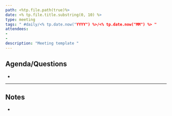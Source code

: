 ```yaml
---
path: <%tp.file.path(true)%>
date: <% tp.file.title.substring(0, 10) %>
type: meeting
tags: " #daily/<% tp.date.now("YYYY") %>/<% tp.date.now("MM") %> "
attendees:
- 
- 
description: "Meeting template "
---
```


## Agenda/Questions
- 





---

## Notes
- 